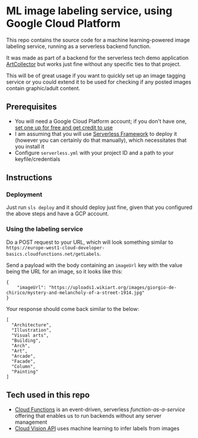 # ML image labeling service, using Google Cloud Platform

This repo contains the source code for a machine learning-powered image labeling service, running as a serverless backend function.

It was made as part of a backend for the serverless tech demo application [ArtCollector](https://github.com/mikaelvesavuori/artcollector-frontend-gcp) but works just fine without any specific ties to that project.

This will be of great usage if you want to quickly set up an image tagging service or you could extend it to be used for checking if any posted images contain graphic/adult content.

## Prerequisites

- You will need a Google Cloud Platform account; if you don't have one, [set one up for free and get credit to use](https://cloud.google.com/free/)
- I am assuming that you will use [Serverless Framework](https://serverless.com) to deploy it (however you can certainly do that manually), which necessitates that you install it
- Configure `serverless.yml` with your project ID and a path to your keyfile/credentials

## Instructions

### Deployment

Just run `sls deploy` and it should deploy just fine, given that you configured the above steps and have a GCP account.

### Using the labeling service

Do a POST request to your URL, which will look something similar to `https://europe-west1-cloud-developer-basics.cloudfunctions.net/getLabels`.

Send a payload with the body containing an `imageUrl` key with the value being the URL for an image, so it looks like this:

```
{
	"imageUrl": "https://uploads1.wikiart.org/images/giorgio-de-chirico/mystery-and-melancholy-of-a-street-1914.jpg"
}
```

Your response should come back similar to the below:

```
[
  "Architecture",
  "Illustration",
  "Visual arts",
  "Building",
  "Arch",
  "Art",
  "Arcade",
  "Facade",
  "Column",
  "Painting"
]
```

## Tech used in this repo

- [Cloud Functions](https://cloud.google.com/functions/) is an event-driven, serverless _function-as-a-service_ offering that enables us to run backends without any server management
- [Cloud Vision API](https://cloud.google.com/vision/) uses machine learning to infer labels from images
